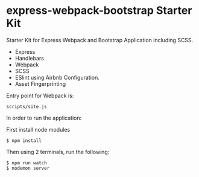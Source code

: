 # express-webpack-bootstrap Starter Kit

Starter Kit for Express Webpack and Bootstrap Application including SCSS.

  - Express
  - Handlebars
  - Webpack
  - SCSS
  - ESlint using Airbnb Configuration.
  - Asset Fingerprinting

Entry point for Webpack is:

```
scripts/site.js
```

In order to run the application:

First install node modules

```
$ npm install
```

Then using 2 terminals, run the following:

```
$ npm run watch
$ nodemon server
```
